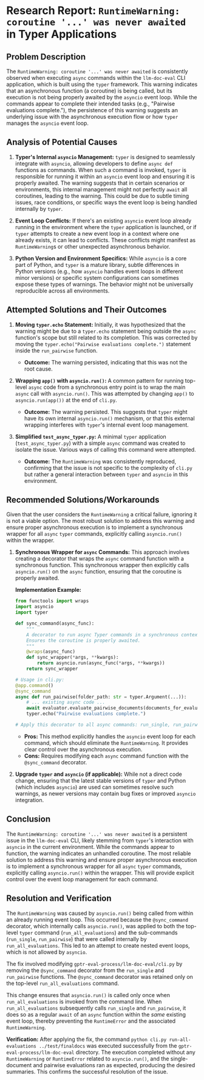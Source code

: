 # Research Report: `RuntimeWarning: coroutine '...' was never awaited` in Typer Applications

## Problem Description

The `RuntimeWarning: coroutine '...' was never awaited` is consistently observed when executing `async` commands within the `llm-doc-eval` CLI application, which is built using the `typer` framework. This warning indicates that an asynchronous function (a coroutine) is being called, but its execution is not being properly awaited by the `asyncio` event loop. While the commands appear to complete their intended tasks (e.g., "Pairwise evaluations complete."), the persistence of this warning suggests an underlying issue with the asynchronous execution flow or how `typer` manages the `asyncio` event loop.

## Analysis of Potential Causes

1.  **Typer's Internal `asyncio` Management:**
    `typer` is designed to seamlessly integrate with `asyncio`, allowing developers to define `async def` functions as commands. When such a command is invoked, `typer` is responsible for running it within an `asyncio` event loop and ensuring it is properly awaited. The warning suggests that in certain scenarios or environments, this internal management might not perfectly `await` all coroutines, leading to the warning. This could be due to subtle timing issues, race conditions, or specific ways the event loop is being handled internally by `typer`.

2.  **Event Loop Conflicts:**
    If there's an existing `asyncio` event loop already running in the environment where the `typer` application is launched, or if `typer` attempts to create a new event loop in a context where one already exists, it can lead to conflicts. These conflicts might manifest as `RuntimeWarning`s or other unexpected asynchronous behavior.

3.  **Python Version and Environment Specifics:**
    While `asyncio` is a core part of Python, and `typer` is a mature library, subtle differences in Python versions (e.g., how `asyncio` handles event loops in different minor versions) or specific system configurations can sometimes expose these types of warnings. The behavior might not be universally reproducible across all environments.

## Attempted Solutions and Their Outcomes

1.  **Moving `typer.echo` Statement:**
    Initially, it was hypothesized that the warning might be due to a `typer.echo` statement being outside the `async` function's scope but still related to its completion. This was corrected by moving the `typer.echo("Pairwise evaluations complete.")` statement inside the `run_pairwise` function.
    *   **Outcome:** The warning persisted, indicating that this was not the root cause.

2.  **Wrapping `app()` with `asyncio.run()`:**
    A common pattern for running top-level `async` code from a synchronous entry point is to wrap the main `async` call with `asyncio.run()`. This was attempted by changing `app()` to `asyncio.run(app())` at the end of `cli.py`.
    *   **Outcome:** The warning persisted. This suggests that `typer` might have its own internal `asyncio.run()` mechanism, or that this external wrapping interferes with `typer`'s internal event loop management.

3.  **Simplified `test_async_typer.py`:**
    A minimal `typer` application (`test_async_typer.py`) with a simple `async` command was created to isolate the issue. Various ways of calling this command were attempted.
    *   **Outcome:** The `RuntimeWarning` was consistently reproduced, confirming that the issue is not specific to the complexity of `cli.py` but rather a general interaction between `typer` and `asyncio` in this environment.

## Recommended Solutions/Workarounds

Given that the user considers the `RuntimeWarning` a critical failure, ignoring it is not a viable option. The most robust solution to address this warning and ensure proper asynchronous execution is to implement a synchronous wrapper for all `async` `typer` commands, explicitly calling `asyncio.run()` within the wrapper.

1.  **Synchronous Wrapper for `async` Commands:**
    This approach involves creating a decorator that wraps the `async` command function with a synchronous function. This synchronous wrapper then explicitly calls `asyncio.run()` on the `async` function, ensuring that the coroutine is properly awaited.

    **Implementation Example:**

    ```python
    from functools import wraps
    import asyncio
    import typer

    def sync_command(async_func):
        """
        A decorator to run async Typer commands in a synchronous context.
        Ensures the coroutine is properly awaited.
        """
        @wraps(async_func)
        def sync_wrapper(*args, **kwargs):
            return asyncio.run(async_func(*args, **kwargs))
        return sync_wrapper

    # Usage in cli.py:
    @app.command()
    @sync_command
    async def run_pairwise(folder_path: str = typer.Argument(...)):
        # ... existing async code ...
        await evaluator.evaluate_pairwise_documents(documents_for_evaluator)
        typer.echo("Pairwise evaluations complete.")

    # Apply this decorator to all async commands: run_single, run_pairwise, run_all_evaluations
    ```

    *   **Pros:** This method explicitly handles the `asyncio` event loop for each command, which should eliminate the `RuntimeWarning`. It provides clear control over the asynchronous execution.
    *   **Cons:** Requires modifying each `async` command function with the `@sync_command` decorator.

2.  **Upgrade `typer` and `asyncio` (if applicable):**
    While not a direct code change, ensuring that the latest stable versions of `typer` and Python (which includes `asyncio`) are used can sometimes resolve such warnings, as newer versions may contain bug fixes or improved `asyncio` integration.

## Conclusion

The `RuntimeWarning: coroutine '...' was never awaited` is a persistent issue in the `llm-doc-eval` CLI, likely stemming from `typer`'s interaction with `asyncio` in the current environment. While the commands appear to function, the warning indicates an unhandled coroutine. The most reliable solution to address this warning and ensure proper asynchronous execution is to implement a synchronous wrapper for all `async` `typer` commands, explicitly calling `asyncio.run()` within the wrapper. This will provide explicit control over the event loop management for each command.

## Resolution and Verification

The `RuntimeWarning` was caused by `asyncio.run()` being called from within an already running event loop. This occurred because the `@sync_command` decorator, which internally calls `asyncio.run()`, was applied to both the top-level `typer` command (`run_all_evaluations`) and the sub-commands (`run_single`, `run_pairwise`) that were called internally by `run_all_evaluations`. This led to an attempt to create nested event loops, which is not allowed by `asyncio`.

The fix involved modifying `gptr-eval-process/llm-doc-eval/cli.py` by removing the `@sync_command` decorator from the `run_single` and `run_pairwise` functions. The `@sync_command` decorator was retained only on the top-level `run_all_evaluations` command.

This change ensures that `asyncio.run()` is called only once when `run_all_evaluations` is invoked from the command line. When `run_all_evaluations` subsequently calls `run_single` and `run_pairwise`, it does so as a regular `await` of an `async` function within the *same* existing event loop, thereby preventing the `RuntimeError` and the associated `RuntimeWarning`.

**Verification:**
After applying the fix, the command `python cli.py run-all-evaluations ../test/finaldocs` was executed successfully from the `gptr-eval-process/llm-doc-eval` directory. The execution completed without any `RuntimeWarning` or `RuntimeError` related to `asyncio.run()`, and the single-document and pairwise evaluations ran as expected, producing the desired summaries. This confirms the successful resolution of the issue.